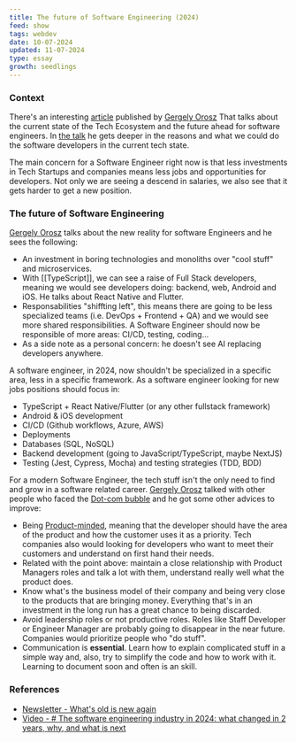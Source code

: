 ```yaml
---
title: The future of Software Engineering (2024)
feed: show
tags: webdev
date: 10-07-2024
updated: 11-07-2024
type: essay 
growth: seedlings
---
```


### Context

There's an interesting [article](https://newsletter.pragmaticengineer.com/p/what-is-old-is-new-again) published by [Gergely Orosz](https://newsletter.pragmaticengineer.com/) That talks about the current state of the Tech Ecosystem and the future ahead for software engineers. In [the talk](https://www.youtube.com/watch?v=VpPPHDxR9aM) he gets deeper in the reasons and what we could do the software developers in the current tech state.

The main concern for a Software Engineer right now is that less investments in Tech Startups and companies means less jobs and opportunities for developers. Not only we are seeing a descend in salaries, we also see that it gets harder to get a new position.

### The future of Software Engineering

[Gergely Orosz](https://newsletter.pragmaticengineer.com/) talks about the new reality for software Engineers and he sees the following:

- An investment in boring technologies and monoliths over "cool stuff" and microservices.
- With [[TypeScript]], we can see a raise of Full Stack developers, meaning we would see developers doing: backend, web, Android and iOS. He talks about React Native and Flutter.
- Responsabilities "shiffting left", this means there are going to be less specialized teams (i.e. DevOps + Frontend + QA) and we would see more shared responsibilities. A Software Engineer should now be responsible of more areas: CI/CD, testing, coding...
- As a side note as a personal concern: he doesn't see AI replacing developers anywhere.


A software engineer, in 2024, now shouldn't be specialized in a specific area, less in a specific framework. As a software engineer looking for new jobs positions should focus in:

- TypeScript + React Native/Flutter (or any other fullstack framework)
- Android & iOS development
- CI/CD (Github workflows, Azure, AWS)
- Deployments
- Databases (SQL, NoSQL)
- Backend development (going to JavaScript/TypeScript, maybe NextJS)
- Testing (Jest, Cypress, Mocha) and testing strategies (TDD, BDD)

For a modern Software Engineer, the tech stuff isn't the only need to find and grow in a software related career. [Gergely Orosz](https://newsletter.pragmaticengineer.com/) talked with other people who faced the [Dot-com bubble](https://en.wikipedia.org/wiki/Dot-com_bubble) and he got some other advices to improve:

- Being [Product-minded](https://blog.pragmaticengineer.com/the-product-minded-engineer/), meaning that the developer should have the area of the product and how the customer uses it as a priority. Tech companies also would looking for developers who want to meet their customers and understand on first hand their needs.
- Related with the point above: maintain a close relationship with Product Managers roles and talk a lot with them, understand really well what the product does.
- Know what's the business model of their company and being very close to the products that are bringing money. Everything that's in an investment in the long run has a great chance to being discarded.
- Avoid leadership roles or not productive roles. Roles like Staff Developer or Engineer Manager are probably going to disappear in the near future. Companies would prioritize people who "do stuff".
- Communication is **essential**. Learn how to explain complicated stuff in a simple way and, also, try to simplify the code and how to work with it. Learning to document soon and often is an skill.

### References

- [Newsletter - What's old is new again](https://newsletter.pragmaticengineer.com/p/what-is-old-is-new-again)
- [Video - # The software engineering industry in 2024: what changed in 2 years, why, and what is next](https://www.youtube.com/watch?v=VpPPHDxR9aM)
